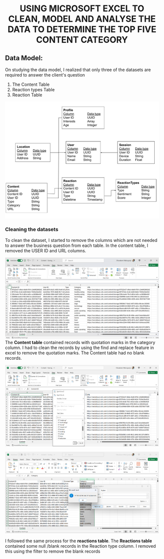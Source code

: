 # <p align="center">  USING MICROSOFT EXCEL TO CLEAN, MODEL AND ANALYSE THE DATA TO DETERMINE THE TOP FIVE CONTENT CATEGORY
## Data Model:

On studying the data model, I realized that only three of the datasets are required to answer the client's question

<OL>
  <li>The Content Table</li> 
  <li>Reaction types Table</li>
  <li>Reaction Table</li>
</OL>


![alt text](https://github.com/bukkywins/Data-Analysis_Project-1/blob/main/images/Data-Model.jpeg "The Data Model")

### Cleaning the datasets
To clean the dataset, I started to remove the columns which are not needed to answer the business question from each table. In the content table, I removed the USER ID and URL columns.

![alt text](https://github.com/bukkywins/Data-Analysis_Project-1/blob/main/images/Project-1_Excel1.png "The Content Table")
The <b>Content table</b> contained records with quotation marks in the category column. I had to clean the records by using the find and replace feature in excel to remove the quotation marks. The Content table had no blank records.

![alt text](https://github.com/bukkywins/Data-Analysis_Project-1/blob/main/images/Project-1_Excel2.png "The Content Table")

![alt text](https://github.com/bukkywins/Data-Analysis_Project-1/blob/main/images/Project-1_Excel3.png "The Content Table")

I followed the same process for the <b>reactions table</b>. The <b>Reactions table</b> contained some null /blank records in the Reaction type column. I removed this using the filter to remove the blank records


